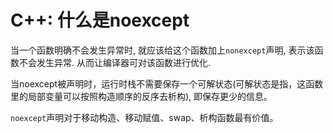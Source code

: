 # C++: 什么是noexcept

当一个函数明确不会发生异常时, 就应该给这个函数加上`nonexcept`声明, 表示该函数不会发生异常. 从而让编译器可对该函数进行优化. 

当noexcept被声明时，运行时栈不需要保存一个可解状态(可解状态是指，这函数里的局部变量可以按照构造顺序的反序去析构), 即保存更少的信息。

`noexcept`声明对于移动构造、移动赋值、swap、析构函数最有价值。